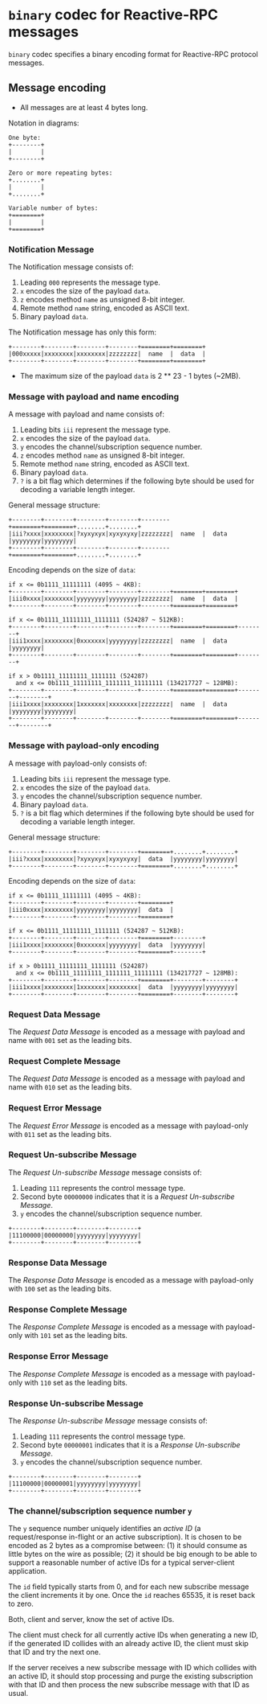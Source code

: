 # `binary` codec for Reactive-RPC messages

`binary` codec specifies a binary encoding format for Reactive-RPC protocol
messages.


## Message encoding

- All messages are at least 4 bytes long.

Notation in diagrams:

```
One byte:
+--------+
|        |
+--------+

Zero or more repeating bytes:
+........+
|        |
+........+

Variable number of bytes:
+========+
|        |
+========+
```


### Notification Message

The Notification message consists of:

1. Leading `000` represents the message type.
1. `x` encodes the size of the payload `data`.
1. `z` encodes method `name` as unsigned 8-bit integer.
1. Remote method `name` string, encoded as ASCII text.
1. Binary payload `data`.

The Notification message has only this form:

```
+--------+--------+--------+--------+========+========+
|000xxxxx|xxxxxxxx|xxxxxxxx|zzzzzzzz|  name  |  data  |
+--------+--------+--------+--------+========+========+
```

- The maximum size of the payload `data` is 2 ** 23 - 1 bytes (~2MB).


### Message with payload and name encoding

A message with payload and name consists of:

1. Leading bits `iii` represent the message type.
1. `x` encodes the size of the payload `data`.
1. `y` encodes the channel/subscription sequence number.
1. `z` encodes method `name` as unsigned 8-bit integer.
1. Remote method `name` string, encoded as ASCII text.
1. Binary payload `data`.
1. `?` is a bit flag which determines if the following byte should be used for
  decoding a variable length integer.

General message structure:

```
+--------+--------+--------+--------+--------+========+========+........+........+
|iii?xxxx|xxxxxxxx|?xyxyxyx|xyxyxyxy|zzzzzzzz|  name  |  data  |yyyyyyyy|yyyyyyyy|
+--------+--------+--------+--------+--------+========+========+........+........+
```

Encoding depends on the size of `data`:

```
if x <= 0b1111_11111111 (4095 ~ 4KB):
+--------+--------+--------+--------+--------+========+========+
|iii0xxxx|xxxxxxxx|yyyyyyyy|yyyyyyyy|zzzzzzzz|  name  |  data  |
+--------+--------+--------+--------+--------+========+========+

if x <= 0b1111_11111111_1111111 (524287 ~ 512KB):
+--------+--------+--------+--------+--------+========+========+--------+
|iii1xxxx|xxxxxxxx|0xxxxxxx|yyyyyyyy|zzzzzzzz|  name  |  data  |yyyyyyyy|
+--------+--------+--------+--------+--------+========+========+--------+

if x > 0b1111_11111111_1111111 (524287)
  and x <= 0b1111_11111111_1111111_11111111 (134217727 ~ 128MB):
+--------+--------+--------+--------+--------+========+========+--------+--------+
|iii1xxxx|xxxxxxxx|1xxxxxxx|xxxxxxxx|zzzzzzzz|  name  |  data  |yyyyyyyy|yyyyyyyy|
+--------+--------+--------+--------+--------+========+========+--------+--------+
```


### Message with payload-only encoding

A message with payload-only consists of:

1. Leading bits `iii` represent the message type.
1. `x` encodes the size of the payload `data`.
1. `y` encodes the channel/subscription sequence number.
1. Binary payload `data`.
1. `?` is a bit flag which determines if the following byte should be used for
  decoding a variable length integer.

General message structure:

```
+--------+--------+--------+--------+========+........+........+
|iii?xxxx|xxxxxxxx|?xyxyxyx|xyxyxyxy|  data  |yyyyyyyy|yyyyyyyy|
+--------+--------+--------+--------+========+........+........+
```

Encoding depends on the size of `data`:

```
if x <= 0b1111_11111111 (4095 ~ 4KB):
+--------+--------+--------+--------+========+
|iii0xxxx|xxxxxxxx|yyyyyyyy|yyyyyyyy|  data  |
+--------+--------+--------+--------+========+

if x <= 0b1111_11111111_1111111 (524287 ~ 512KB):
+--------+--------+--------+--------+========+--------+
|iii1xxxx|xxxxxxxx|0xxxxxxx|yyyyyyyy|  data  |yyyyyyyy|
+--------+--------+--------+--------+========+--------+

if x > 0b1111_11111111_1111111 (524287)
  and x <= 0b1111_11111111_1111111_11111111 (134217727 ~ 128MB):
+--------+--------+--------+--------+========+--------+--------+
|iii1xxxx|xxxxxxxx|1xxxxxxx|xxxxxxxx|  data  |yyyyyyyy|yyyyyyyy|
+--------+--------+--------+--------+========+--------+--------+
```


### Request Data Message

The *Request Data Message* is encoded as a message with payload and name with
`001` set as the leading bits.


### Request Complete Message

The *Request Data Message* is encoded as a message with payload and name with
`010` set as the leading bits.


### Request Error Message

The *Request Error Message* is encoded as a message with payload-only with
`011` set as the leading bits.


### Request Un-subscribe Message

The *Request Un-subscribe Message* message consists of:

1. Leading `111` represents the control message type.
1. Second byte `00000000` indicates that it is a *Request Un-subscribe Message*.
1. `y` encodes the channel/subscription sequence number.

```
+--------+--------+--------+--------+
|11100000|00000000|yyyyyyyy|yyyyyyyy|
+--------+--------+--------+--------+
```


### Response Data Message

The *Response Data Message* is encoded as a message with payload-only with
`100` set as the leading bits.


### Response Complete Message

The *Response Complete Message* is encoded as a message with payload-only with
`101` set as the leading bits.


### Response Error Message

The *Response Complete Message* is encoded as a message with payload-only with
`110` set as the leading bits.


### Response Un-subscribe Message

The *Response Un-subscribe Message* message consists of:

1. Leading `111` represents the control message type.
1. Second byte `00000001` indicates that it is a *Response Un-subscribe Message*.
1. `y` encodes the channel/subscription sequence number.

```
+--------+--------+--------+--------+
|11100000|00000001|yyyyyyyy|yyyyyyyy|
+--------+--------+--------+--------+
```


### The channel/subscription sequence number `y`

The `y` sequence number uniquely identifies an *active ID* (a request/response in-flight
or an active subscription). It is chosen to be encoded as 2 bytes as a compromise
between: (1) it should consume as little bytes on the wire as possible; (2) it
should be big enough to be able to support a reasonable number of active IDs for
a typical server-client application.

The `id` field typically starts from 0, and for each new subscribe message the
client increments it by one. Once the `id` reaches 65535, it is reset back to
zero.

Both, client and server, know the set of active IDs.

The client must check for all currently active IDs when generating a new ID, if
the generated ID collides with an already active ID, the client must skip that
ID and try the next one.

If the server receives a new subscribe message with ID which collides with an
active ID, it should stop processing and purge the existing subscription with
that ID and then process the new subscribe message with that ID as usual.
